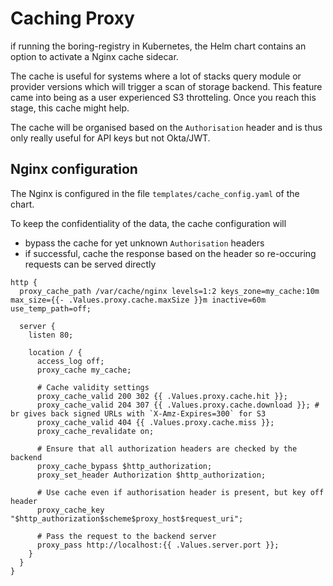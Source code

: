 # Caching Proxy

if running the boring-registry in Kubernetes, the Helm chart contains an option to activate a Nginx cache sidecar.

The cache is useful for systems where a lot of stacks query module or provider versions which will trigger a scan of storage backend.
This feature came into being as a user experienced S3 throtteling. Once you reach this stage, this cache might help.

The cache will be organised based on the `Authorisation` header and is thus only really useful for API keys but not Okta/JWT. 

## Nginx configuration
The Nginx is configured in the file `templates/cache_config.yaml` of the chart.

To keep the confidentiality of the data, the cache configuration will
- bypass the cache for yet unknown `Authorisation` headers
- if successful, cache the response based on the header so re-occuring requests can be served directly

```nginx
http {
  proxy_cache_path /var/cache/nginx levels=1:2 keys_zone=my_cache:10m max_size={{- .Values.proxy.cache.maxSize }}m inactive=60m use_temp_path=off;

  server {
    listen 80;

    location / {
      access_log off;
      proxy_cache my_cache;

      # Cache validity settings
      proxy_cache_valid 200 302 {{ .Values.proxy.cache.hit }};
      proxy_cache_valid 204 307 {{ .Values.proxy.cache.download }}; # br gives back signed URLs with `X-Amz-Expires=300` for S3
      proxy_cache_valid 404 {{ .Values.proxy.cache.miss }};
      proxy_cache_revalidate on;

      # Ensure that all authorization headers are checked by the backend
      proxy_cache_bypass $http_authorization;
      proxy_set_header Authorization $http_authorization;

      # Use cache even if authorisation header is present, but key off header
      proxy_cache_key "$http_authorization$scheme$proxy_host$request_uri";

      # Pass the request to the backend server
      proxy_pass http://localhost:{{ .Values.server.port }};
    }
  }
}
```